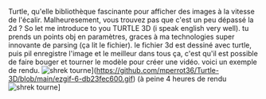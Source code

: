 Turtle, qu'elle bibliothèque fascinante pour afficher des images à la vitesse de l'écalir. Malheuresement, vous trouvez pas que c'est un peu dépassé la 2d ? So let me introduce to you TURTLE 3D (i speak english very well). tu prends un points obj en paramètres, graces à ma technologies super innovante de parsing (ça lit le fichier). le fichier 3d est dessiné avec turtle, puis pil enregistre l'image et le meilleur dans tous ça, c'est qu'il est possible de faire bouger et tourner le modèle pour créer une vidéo.
voici un exemple de rendu.
![shrek tourne]([http://url/to/img.png)](https://github.com/mperrot36/Turtle-3D/blob/main/ezgif-6-db23fec600.gif)
(à peine 4 heures de rendu ![shrek tourne]([[http://url/to/img.png](https://www.google.com/url?sa=i&url=https%3A%2F%2Fnicos-nextbots-fanmade.fandom.com%2Fwiki%2FThumbs_up&psig=AOvVaw2QMln8F6Eae41RDGFqzgEv&ust=1727509961429000&source=images&cd=vfe&opi=89978449&ved=0CBQQjRxqFwoTCOjFrZ7S4ogDFQAAAAAdAAAAABAE))]
